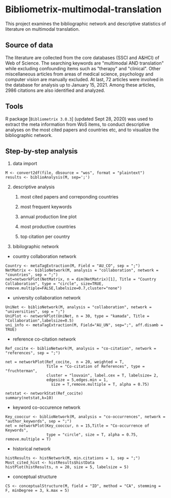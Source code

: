 # Bibliometrix-multimodal-translation

This project examines the bibliographic network and descriptive statistics of literature on multimodal translation. 

## Source of data

The literature are collected from the core databases (SSCI and A&HCI) of Web of Science. The searching keywords are "multimodal AND translation" while excluding confounding items such as "therapy" and "clinical". Other miscellaneous articles from areas of medical science, psychology and computer vision are manually excluded. At last, 72 articles were involved in the database for analysis up to January 15, 2021. Among these articles, 2986 citations are also identified and analyzed.

## Tools

R package [`Bibliometrix 3.0.3`] (updated Sept 28, 2020) was used to extract the meta information from WoS items, to conduct descriptive analyses on the most cited papers and countries etc, and to visualize the bibliographic network. 

## Step-by-step analysis

1. data import
```
M <- convert2df(file, dbsource = "wos", format = "plaintext")
results <- biblioAnalysis(M, sep=';')
```
2. descriptive analysis

    1. most cited papers and correponding countries

    2. most frequent keywords

    3. annual production line plot

    4. most productive countries

    5. top citation per country

3. bibilographic network

- country collaboration network

```
Country <- metaTagExtraction(M, Field = "AU_CO", sep = ";")
NetMatrix <- biblioNetwork(M, analysis = "collaboration", network = "countries", sep = ";")
net=networkPlot(NetMatrix, n = dim(NetMatrix)[1], Title = "Country Collaboration", type = "circle", size=TRUE, remove.multiple=FALSE,labelsize=0.7,cluster="none")
```
- university collaboration network
```
UniNet <- biblioNetwork(M, analysis = "collaboration", network = "universities", sep = ";")
UniPlot <- networkPlot(UniNet, n = 30, type = "kamada", Title = "Collaboration",labelsize=0.5)
uni_info <- metaTagExtraction(M, Field="AU_UN", sep=";", aff.disamb = TRUE)
```

- reference co-citation network
```
Ref_cocite <- biblioNetwork(M, analysis = "co-citation", network = "references", sep = ";")

net = networkPlot(Ref_cocite,  n = 20, weighted = T,
                  Title = "Co-citation of References", type = "fruchterman",
                  cluster = "louvain", label.cex = T, labelsize= 2,
                  edgesize = 5,edges.min = 1,
                    size = T,remove.multiple = T, alpha = 0.75)

netstat <- networkStat(Ref_cocite)
summary(netstat,k=10)
```

- keyword co-occurence network

```
Key_cooccur <- biblioNetwork(M, analysis = "co-occurrences", network = "author_keywords", sep = ";")
net = networkPlot(Key_cooccur, n = 15,Title = "Co-occurrence of Keywords",
                  type = "circle", size = T, alpha = 0.75, remove.multiple = T) 
```

- historical network

```
histResults <- histNetwork(M, min.citations = 1, sep = ";")
Most_cited_hist <- histResults$histData
histPlot(histResults, n = 20, size = 5, labelsize = 5)
```

- conceptual structure

```
CS <- conceptualStructure(M, field = "ID", method = "CA", stemming = F, minDegree = 3, k.max = 5)
```
